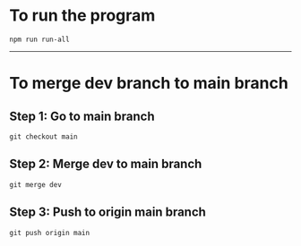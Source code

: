 # To run the program

`npm run run-all`

---

# To merge dev branch to main branch

## Step 1: Go to main branch

`git checkout main`

## Step 2: Merge dev to main branch

`git merge dev`

## Step 3: Push to origin main branch

`git push origin main`
